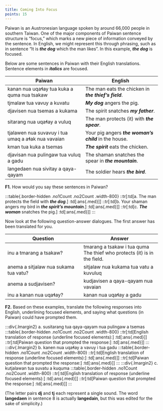 ```yaml
---
title: Coming Into Focus
points: 15
---
```


Paiwan is an Austronesian language spoken by around 66,000 people in southern Taiwan. One of the major
components of Paiwan sentence structure is “focus,” which marks a new piece of information conveyed by
the sentence. In English, we might represent this through phrasing, such as in sentence “It is ***the dog*** which
the man likes”. In this example, ***the dog*** is focused.

Below are some sentences in Paiwan with their English translations. Sentence elements in ***italics*** are focused.

| Paiwan | English |
| -|-|
| kanan nua uqaɬay tua kuka a quma nua tsakaw |The man eats the chicken in ***the thief’s field***.
| tjmalaw tua vavuy a kuvatu |***My dog*** angers the pig.
| djavisen nua tsemas a kukama |The spirit snatches ***my father***.
| sitarang nua uqaɬay a vuluq |The man protects (it) with ***the spear***.
| tjalawen nua suvavuy i tua umaq a aɬak nua vavaian |Your pig angers ***the woman’s child*** in the house.
| kman tua kuka a tsemas |***The spirit*** eats the chicken.
| djavisan nua pulingaw tua vuluq a gadu |The shaman snatches the spear in ***the mountain***.
| langedaen nua sivitay a qaya-qayam |The soldier hears ***the bird***.

**F1.** How would you say these sentences in Paiwan?

:::table{.border-hidden .no1Count .no2Count .width-800}
::tr[:td[a. The man protects the field with ***the dog***.] :td[:ans{.med}]]
::tr[:td[b. Your shaman angers my bird in ***the spirit’s mountain***.] :td[:ans{.med}]]
::tr[:td[c. ***The woman*** snatches the pig.] :td[:ans{.med}]]
:::

Now look at the following question-answer dialogues. The first answer has been translated for you.

| Question | Answer |
|-|-|
| inu a tmarang a tsakaw? |tmarang a tsakaw i tua quma<br>The thief who protects (it) is in the field.
| anema a sitjalaw nua sukama tua vatu? |sitjalaw nua kukama tua vatu a kuvuluq
| anema a sudjavisen? |kudjavisen a qaya-qayam nua vavaian
| inu a kanan nua uqaɬay? |kanan nua uqaɬay a gadu

**F2.** Based on these examples, translate the following responses into English, underlining focused elements,
and saying what questions (in Paiwan) could have prompted them.

:::div{.lmargin2}
a. susitarang tua qaya-qayam nua pulingaw a tsemas
:::table{.border-hidden .no1Count .no2Count .width-800}
::tr[:td[English translation of response (underline focused elements):] :td[:ans{.med}]]
::tr[:td[Paiwan question that prompted the response:] :td[:ans{.med}]]
:::
:::div{.lmargin2}
b. kanen nua uqaɬay a vavuy i tua gadu
:::table{.border-hidden .no1Count .no2Count .width-800}
::tr[:td[English translation of response (underline focused elements):] :td[:ans{.med}]]
::tr[:td[Paiwan question that prompted the response:] :td[:ans{.med}]]
:::
:::div{.lmargin2}
c. kutjalawan tua suvatu a kuquma
:::table{.border-hidden .no1Count .no2Count .width-800}
::tr[:td[English translation of response (underline focused elements):] :td[:ans{.med}]]
::tr[:td[Paiwan question that prompted the response:] :td[:ans{.med}]]
:::


(The letter pairs **dj** and **tj** each represent a single sound. The word **langedaen** in sentence 8 is actually
**langedain**, but this was edited for the sake of simplicity.)

